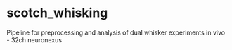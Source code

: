 # scotch_whisking
Pipeline for preprocessing and analysis of dual whisker experiments in vivo - 32ch neuronexus
